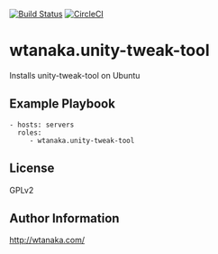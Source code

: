 [![Build Status](https://travis-ci.org/wtanaka/ansible-role-unity-tweak-tool.svg?branch=master)](https://travis-ci.org/wtanaka/ansible-role-unity-tweak-tool)
[![CircleCI](https://circleci.com/gh/wtanaka/ansible-role-unity-tweak-tool.svg?style=svg)](https://circleci.com/gh/wtanaka/ansible-role-unity-tweak-tool)

wtanaka.unity-tweak-tool
========================

Installs unity-tweak-tool on Ubuntu

Example Playbook
----------------

    - hosts: servers
      roles:
         - wtanaka.unity-tweak-tool

License
-------

GPLv2

Author Information
------------------

http://wtanaka.com/
